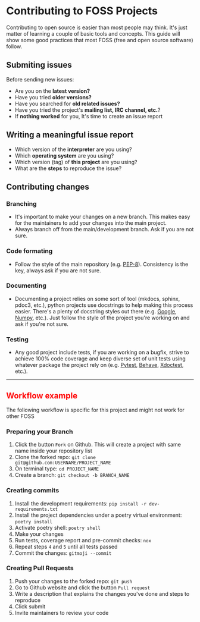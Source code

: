 # Contributing to FOSS Projects

Contributing to open source is easier than most people may think. It's just matter
of learning a couple of basic tools and concepts. This guide will show some good practices
that most FOSS (free and open source software) follow.

## Submiting issues

Before sending new issues:


* Are you on the **latest version?**
* Have you tried **older versions?**
* Have you searched for **old related issues?**
* Have you tried the project's **mailing list, IRC channel, etc.**?
* If **nothing worked** for you, It's time to create an issue report

## Writing a meaningful issue report

* Which version of the **interpreter** are you using?
* Which **operating system** are you using?
* Which version (tag) of **this project** are you using?
* What are the **steps** to reproduce the issue?

## Contributing changes

### Branching

* It's important to make your changes on a new branch. This makes easy for
the maintainers to add your changes into the main project.
* Always branch off from the main/development branch. Ask if you are not sure.

### Code formating

* Follow the style of the main repository
(e.g. [PEP-8](http://www.python.org/dev/peps/pep-0008/)).
Consistency is the key, always ask if you are not sure.

### Documenting

* Documenting a project relies on some sort of tool (mkdocs, sphinx, pdoc3, etc.),
python projects use docstrings to help making this process easier.
There's a plenty of docstring styles out there (e.g.
[Google](https://github.com/google/styleguide),
[Numpy](https://numpydoc.readthedocs.io/en/latest/format.html), etc.).
Just follow the style of the project you're working on and
ask if you're not sure.

### Testing

* Any good project include tests, if you are working on a bugfix, strive to achieve
100% code coverage and keep diverse set of unit tests using whatever package the
project rely on (e.g. [Pytest](https://docs.pytest.org/en/latest/), [Behave](https://behave.readthedocs.io/en/latest/), [Xdoctest](https://github.com/Erotemic/xdoctest), etc.).

---

## <span style="color:red"><b>Workflow example</b></span>

The following workflow is specific for this project and might not work for other FOSS

### Preparing your Branch

1. Click the button `Fork` on Github. This will create a project with same name inside
your repository list
2. Clone the forked repo: `git clone git@github.com:USERNAME/PROJECT_NAME`
3. On terminal type: `cd PROJECT_NAME`
4. Create a branch: `git checkout -b BRANCH_NAME`

### Creating commits

1. Install the development requirements: `pip install -r dev-requirements.txt`
2. Install the project dependencies under a poetry virtual environment: `poetry install`
3. Activate poetry shell: `poetry shell`
4. Make your changes
5. Run tests, coverage report and pre-commit checks: `nox`
8. Repeat steps `4` and `5` until all tests passed
9. Commit the changes: `gitmoji --commit`

### Creating Pull Requests

1. Push your changes to the forked repo: `git push`
2. Go to Github website and click the button `Pull request`
3. Write a description that explains the changes you've done and steps to reproduce
4. Click submit
5. Invite maintainers to review your code
